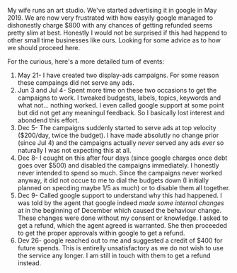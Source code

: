 My wife runs an art studio. We've started advertising it in google in May 2019. We are now very frustrated with how easyily google managed to dishonestly charge $800 with any chances of getting refunded seems pretty slim at best. Honestly I would not be surprised if this had happend to other small time businesses like ours. Looking for some advice as to how we should proceed here.

For the curious, here's a more detailed turn of events:

1. May 21- I have created two display-ads campaigns. For some reason these campaings did not serve any ads. 
2. Jun 3 and Jul 4- Spent more time on these two occasions to get the campaigns to work. I tweaked budgests, labels, topics, keywords and what not... nothing worked. I even called google support at some point but did not get any meaningul feedback. So I basically lost interest and abondend this effort. 
3. Dec 5- The campaigns suddenly started to serve ads at top velocity ($200/day, twice the budget). I have made absolutly no change prior (since Jul 4) and the campaigns actually *never* served any ads *ever* so naturally I was not expecting this at all. 
4. Dec 8- I cought on this after four days (since google charges once debt goes over $500) and disabled the campaigns immediately. I honestly never intended to spend so much. Since the campaigns never worked anyway, it did not occue to me to dial the budgets down (I initially planned on specding maybe 1/5 as much) or to disable them all together.
5. Dec 9- Called google support to understand why this had happened. I was told by the agent that google indeed *made some internal changes* at in the beginning of December which caused the behaviour change. These changes were done without my consent or knowledge. I asked to get a refund, which the agent agreed is warranted. She then proceeded to get the proper approvals within google to get a refund.
6. Dev 26- google reached out to me and suggested a credit of $400 for future spends. This is entirelly unsatisfactory as we do not wish to use the service any longer. I am still in touch with them to get a refund instead.
